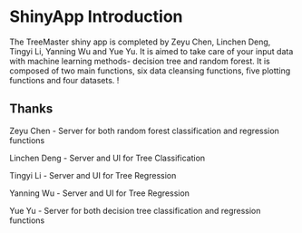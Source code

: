 # ShinyApp Introduction
The TreeMaster shiny app is completed by Zeyu Chen, Linchen Deng, Tingyi Li, Yanning Wu and Yue Yu. It is aimed to take care of your input data with machine learning methods- decision tree and random forest. It is composed of two main functions, six data cleansing functions, five plotting functions and four datasets. !<br>


## Thanks
Zeyu Chen    - Server for both random forest classification and regression functions

Linchen Deng - Server and UI for Tree Classification

Tingyi Li    - Server and UI for Tree Regression

Yanning Wu   - Server and UI for Tree Regression

Yue Yu       - Server for both decision tree classification and regression functions
